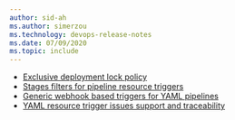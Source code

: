 ```yaml
---
author: sid-ah
ms.author: simerzou
ms.technology: devops-release-notes
ms.date: 07/09/2020
ms.topic: include
---
```

    
- [Exclusive deployment lock policy](#exclusive-deployment-lock-policy)
- [Stages filters for pipeline resource triggers](#stages-filters-for-pipeline-resource-triggers)
- [Generic webhook based triggers for YAML pipelines](#generic-webhook-based-triggers-for-yaml-pipelines)
- [YAML resource trigger issues support and traceability](#yaml-resource-trigger-issues-support-and-traceability)

    